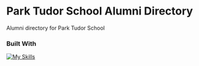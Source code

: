 # Park Tudor School Alumni Directory

Alumni directory for Park Tudor School

### Built With

[![My Skills](https://skillicons.dev/icons?i=js,html,css,react,firebase,github,materialui)](https://skillicons.dev)

